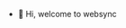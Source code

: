 - 👋 Hi, welcome to websync
<!---
websync is a ✨ special ✨ repository because its `README.md` (this file) appears on your GitHub profile.
You can click the Preview link to take a look at your changes.
--->
